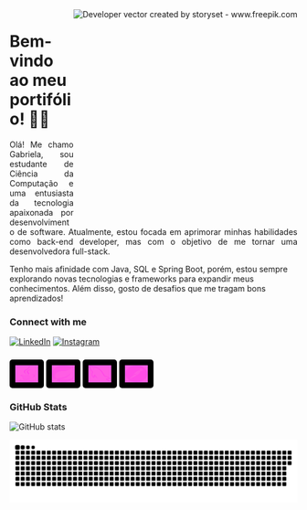 <img align="right" alt="Developer vector created by storyset - www.freepik.com" height="380" src="https://raw.githubusercontent.com/gabiiborba/gabiiborba/main/ilustracao-de-api-de-design-plano-desenhado-a-mao.png">

<h1>
    <span> Bem-vindo ao meu portifólio! 👋🏼</span>
</h1>

<p align="justify"> Olá! Me chamo Gabriela, sou estudante de Ciência da Computação e uma entusiasta da tecnologia apaixonada por desenvolvimento de software. Atualmente, estou focada em aprimorar minhas habilidades como back-end developer, mas com o objetivo de me tornar uma desenvolvedora full-stack.

Tenho mais afinidade com Java, SQL e Spring Boot, porém, estou sempre explorando novas tecnologias e frameworks para expandir meus conhecimentos. Além disso, gosto de desafios que me tragam bons aprendizados!
<br>
</p>

### Connect with me

[![LinkedIn](https://img.shields.io/badge/-LinkedIn-000?style=for-the-badge&logo=linkedin&logoColor=FF00F6&color:FFF)](https://www.linkedin.com/in/gabrielab-da-silva/)
[![Instagram](https://img.shields.io/badge/-Instagram-000?style=for-the-badge&logo=instagram&logoColor=FF00F6&color:FFF)](https://www.instagram.com/__gabiissilva/)

### 

<div style="display: inline-block">
  <span style="display: inline-block; background-color: black; padding: 10px; border-radius: 5px;">
    <img align="center" alt="Gabriela-Java" height="30" width="40" src="https://raw.githubusercontent.com/devicons/devicon/master/icons/java/java-original.svg" style="filter: invert(38%) sepia(98%) saturate(2922%) hue-rotate(280deg) brightness(100%) contrast(100%);">
  </span>
  
  <span style="display: inline-block; background-color: black; padding: 10px; border-radius: 5px;">
    <img align="center" alt="Gabriela-SpringBoot" height="30" width="40" src="https://raw.githubusercontent.com/devicons/devicon/master/icons/spring/spring-original.svg" style="filter: invert(38%) sepia(98%) saturate(2922%) hue-rotate(280deg) brightness(100%) contrast(100%);">
  </span>
  
  <span style="display: inline-block; background-color: black; padding: 10px; border-radius: 5px;">
    <img align="center" alt="Gabriela-SQL" height="30" width="40" src="https://raw.githubusercontent.com/devicons/devicon/master/icons/mysql/mysql-original.svg" style="filter: invert(38%) sepia(98%) saturate(2922%) hue-rotate(280deg) brightness(100%) contrast(100%);">
  </span>
</div>

<span style="display: inline-block; background-color: black; padding: 10px; border-radius: 5px;">
    <img align="center" alt="Gabriela-Postman" height="30" width="40" src="https://raw.githubusercontent.com/devicons/devicon/master/icons/postman/postman-original.svg" style="filter: invert(38%) sepia(98%) saturate(2922%) hue-rotate(280deg) brightness(100%) contrast(100%);">
  </span>
</div>

### GitHub Stats

![GitHub stats](https://github-readme-stats-git-masterrstaa-rickstaa.vercel.app/api?username=gabiissilvaa&hide_title=true&show_icons=true&include_all_commits=false&count_private=true&line_height=25&hide=issues&bg_color=000&title_color=FF00F6&text_color=FFF&border_radius=3&border_color=36123c&icon_color=FF00F6&theme=jolly)

<img src="https://raw.githubusercontent.com/gabiiborba/gabiiborba/output/snake.svg" alt="Snake animation" />
